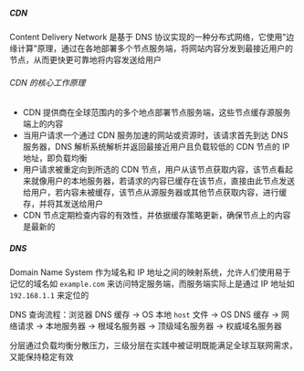 ##### CDN

Content Delivery Network 是基于 DNS 协议实现的一种分布式网络，它使用"边缘计算"原理，通过在各地部署多个节点服务端，将网站内容分发到最接近用户的节点，从而更快更可靠地将内容发送给用户

###### CDN 的核心工作原理

- CDN 提供商在全球范围内的多个地点部署节点服务端，这些节点缓存源服务端上的内容
- 当用户请求一个通过 CDN 服务加速的网站或资源时，该请求首先到达 DNS 服务器，DNS 解析系统解析并返回最接近用户且负载较低的 CDN 节点的 IP 地址，即负载均衡
- 用户请求被重定向到所选的 CDN 节点，用户从该节点获取内容，该节点看起来就像用户的本地服务器，若请求的内容已缓存在该节点，直接由此节点发送给用户，若内容未被缓存，该节点从源服务器或其他节点获取内容，进行缓存，并将其发送给用户
- CDN 节点定期检查内容的有效性，并依据缓存策略更新，确保节点上的内容是最新的

##### DNS

Domain Name System 作为域名和 IP 地址之间的映射系统，允许人们使用易于记忆的域名如 `example.com` 来访问特定服务端，而服务端实际上是通过 IP 地址如 `192.168.1.1` 来定位的

DNS 查询流程：浏览器 DNS 缓存 -> OS 本地 `host` 文件 -> OS DNS 缓存 -> 网络请求 -> 本地服务器 -> 根域名服务器 -> 顶级域名服务器 -> 权威域名服务器

分层通过负载均衡分散压力，三级分层在实践中被证明既能满足全球互联网需求，又能保持稳定有效

